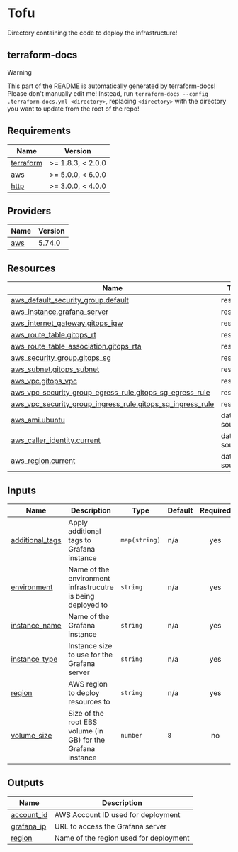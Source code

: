 # Tofu

Directory containing the code to deploy the infrastructure!

<!-- BEGIN_TF_DOCS -->
## terraform-docs

> [!WARNING]
> This part of the README is automatically generated by terraform-docs! Please don't manually edit me! Instead, run `terraform-docs --config .terraform-docs.yml <directory>`, replacing `<directory>` with the directory you want to update from the root of the repo!

## Requirements

| Name | Version |
|------|---------|
| <a name="requirement_terraform"></a> [terraform](#requirement\_terraform) | >= 1.8.3, < 2.0.0 |
| <a name="requirement_aws"></a> [aws](#requirement\_aws) | >= 5.0.0, < 6.0.0 |
| <a name="requirement_http"></a> [http](#requirement\_http) | >= 3.0.0, < 4.0.0 |

## Providers

| Name | Version |
|------|---------|
| <a name="provider_aws"></a> [aws](#provider\_aws) | 5.74.0 |

## Resources

| Name | Type |
|------|------|
| [aws_default_security_group.default](https://registry.terraform.io/providers/hashicorp/aws/latest/docs/resources/default_security_group) | resource |
| [aws_instance.grafana_server](https://registry.terraform.io/providers/hashicorp/aws/latest/docs/resources/instance) | resource |
| [aws_internet_gateway.gitops_igw](https://registry.terraform.io/providers/hashicorp/aws/latest/docs/resources/internet_gateway) | resource |
| [aws_route_table.gitops_rt](https://registry.terraform.io/providers/hashicorp/aws/latest/docs/resources/route_table) | resource |
| [aws_route_table_association.gitops_rta](https://registry.terraform.io/providers/hashicorp/aws/latest/docs/resources/route_table_association) | resource |
| [aws_security_group.gitops_sg](https://registry.terraform.io/providers/hashicorp/aws/latest/docs/resources/security_group) | resource |
| [aws_subnet.gitops_subnet](https://registry.terraform.io/providers/hashicorp/aws/latest/docs/resources/subnet) | resource |
| [aws_vpc.gitops_vpc](https://registry.terraform.io/providers/hashicorp/aws/latest/docs/resources/vpc) | resource |
| [aws_vpc_security_group_egress_rule.gitops_sg_egress_rule](https://registry.terraform.io/providers/hashicorp/aws/latest/docs/resources/vpc_security_group_egress_rule) | resource |
| [aws_vpc_security_group_ingress_rule.gitops_sg_ingress_rule](https://registry.terraform.io/providers/hashicorp/aws/latest/docs/resources/vpc_security_group_ingress_rule) | resource |
| [aws_ami.ubuntu](https://registry.terraform.io/providers/hashicorp/aws/latest/docs/data-sources/ami) | data source |
| [aws_caller_identity.current](https://registry.terraform.io/providers/hashicorp/aws/latest/docs/data-sources/caller_identity) | data source |
| [aws_region.current](https://registry.terraform.io/providers/hashicorp/aws/latest/docs/data-sources/region) | data source |

## Inputs

| Name | Description | Type | Default | Required |
|------|-------------|------|---------|:--------:|
| <a name="input_additional_tags"></a> [additional\_tags](#input\_additional\_tags) | Apply additional tags to Grafana instance | `map(string)` | n/a | yes |
| <a name="input_environment"></a> [environment](#input\_environment) | Name of the environment infrastrucutre is being deployed to | `string` | n/a | yes |
| <a name="input_instance_name"></a> [instance\_name](#input\_instance\_name) | Name of the Grafana instance | `string` | n/a | yes |
| <a name="input_instance_type"></a> [instance\_type](#input\_instance\_type) | Instance size to use for the Grafana server | `string` | n/a | yes |
| <a name="input_region"></a> [region](#input\_region) | AWS region to deploy resources to | `string` | n/a | yes |
| <a name="input_volume_size"></a> [volume\_size](#input\_volume\_size) | Size of the root EBS volume (in GB) for the Grafana instance | `number` | `8` | no |

## Outputs

| Name | Description |
|------|-------------|
| <a name="output_account_id"></a> [account\_id](#output\_account\_id) | AWS Account ID used for deployment |
| <a name="output_grafana_ip"></a> [grafana\_ip](#output\_grafana\_ip) | URL to access the Grafana server |
| <a name="output_region"></a> [region](#output\_region) | Name of the region used for deployment |
<!-- END_TF_DOCS -->
